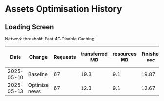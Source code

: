 # Assets Optimisation History

## Loading Screen

Network threshold: Fast 4G
Disable Caching

| Date       | Change                | Requests | transferred MB | resources MB | Finished sec. | Load time sec. |
|------------|-----------------------|----------|----------------|--------------|---------------|----------------|
| 2025-05-10 | Baseline              |       67 |           19.3 |          9.1 |         19.87 |           2.09 |
| 2025-05-13 | Optimize news         |       67 |           12.3 |          9.1 |         12.67 |           2.22 |
